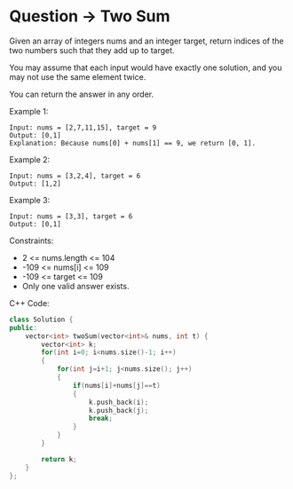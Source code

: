 # Question -> Two Sum

Given an array of integers nums and an integer target, return indices of the two numbers such that they add up to target.

You may assume that each input would have exactly one solution, and you may not use the same element twice.

You can return the answer in any order.

 
Example 1:

```
Input: nums = [2,7,11,15], target = 9
Output: [0,1]
Explanation: Because nums[0] + nums[1] == 9, we return [0, 1].
```

Example 2:

```
Input: nums = [3,2,4], target = 6
Output: [1,2]
```

Example 3:

```
Input: nums = [3,3], target = 6
Output: [0,1]
```

Constraints:

- 2 <= nums.length <= 104
- -109 <= nums[i] <= 109
- -109 <= target <= 109
- Only one valid answer exists.


C++ Code:

```C++
class Solution {
public:
    vector<int> twoSum(vector<int>& nums, int t) {
        vector<int> k;
        for(int i=0; i<nums.size()-1; i++)
        {
            for(int j=i+1; j<nums.size(); j++)
            {
                if(nums[i]+nums[j]==t)
                {
                    k.push_back(i);
                    k.push_back(j);
                    break;
                }
            }
        }

        return k;
    }
};

```

